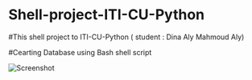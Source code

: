 # Shell-project-ITI-CU-Python

#This shell project to ITI-CU-Python ( student : Dina Aly Mahmoud Aly) 

#Cearting Database using Bash shell script


![Screenshot](https://pbs.twimg.com/profile_images/1472478006769770496/Oi_PX8Qn_400x400.jpg)
